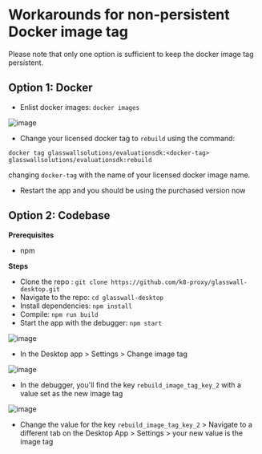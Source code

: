# Workarounds for non-persistent Docker image tag

Please note that only one option is sufficient to keep the docker image tag persistent.

## Option 1: Docker

- Enlist docker images: `docker images`

![image](https://user-images.githubusercontent.com/60857664/118931021-c5a97b00-b946-11eb-938b-3cc4484d666c.png)

- Change your licensed docker tag to `rebuild` using the command:

`docker tag glasswallsolutions/evaluationsdk:<docker-tag> glasswallsolutions/evaluationsdk:rebuild`

changing `docker-tag` with the name of your licensed docker image name.

- Restart the app and you should be using the purchased version now

## Option 2: Codebase 

**Prerequisites** 

- npm

**Steps**

- Clone the repo : `git clone https://github.com/k8-proxy/glasswall-desktop.git`
- Navigate to the repo: `cd glasswall-desktop`
- Install dependencies: `npm install`
- Compile: `npm run build`
- Start the app with the debugger: `npm start`

![image](https://user-images.githubusercontent.com/60857664/118803861-2f247d80-b8a4-11eb-847c-8ab8cf2bad15.png)

- In the Desktop app > Settings > Change image tag

![image](https://user-images.githubusercontent.com/60857664/118804345-e0c3ae80-b8a4-11eb-877b-4a932e2885b8.png)

- In the debugger, you'll find the key `rebuild_image_tag_key_2` with a value set as the new image tag 

![image](https://user-images.githubusercontent.com/60857664/118804455-ffc24080-b8a4-11eb-91f7-37b399934fb6.png)

- Change the value for the key `rebuild_image_tag_key_2` > Navigate to a different tab on the Desktop App > Settings > your new value is the image tag

